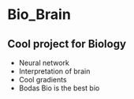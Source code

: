 # Bio_Brain

## Cool project for Biology

- Neural network
- Interpretation of brain
- Cool gradients
- Bodas Bio is the best bio